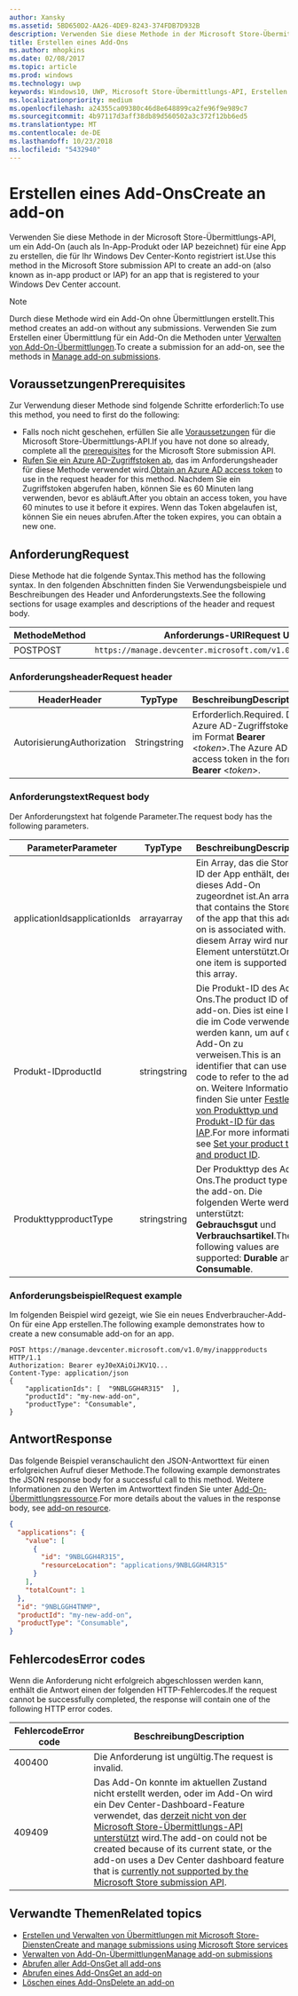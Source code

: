 ```yaml
---
author: Xansky
ms.assetid: 5BD650D2-AA26-4DE9-8243-374FDB7D932B
description: Verwenden Sie diese Methode in der Microsoft Store-Übermittlungs-API zum Erstellen eines Add-Ons für eine App, die für Ihr Windows Dev Center-Konto registriert ist.
title: Erstellen eines Add-Ons
ms.author: mhopkins
ms.date: 02/08/2017
ms.topic: article
ms.prod: windows
ms.technology: uwp
keywords: Windows10, UWP, Microsoft Store-Übermittlungs-API, Erstellen eines Add-Ons, In-App-Produkt, IAP
ms.localizationpriority: medium
ms.openlocfilehash: a24355ca09380c46d8e648899ca2fe96f9e989c7
ms.sourcegitcommit: 4b97117d3aff38db89d560502a3c372f12bb6ed5
ms.translationtype: MT
ms.contentlocale: de-DE
ms.lasthandoff: 10/23/2018
ms.locfileid: "5432940"
---
```

# <a name="create-an-add-on"></a><span data-ttu-id="01d54-104">Erstellen eines Add-Ons</span><span class="sxs-lookup"><span data-stu-id="01d54-104">Create an add-on</span></span>

<span data-ttu-id="01d54-105">Verwenden Sie diese Methode in der Microsoft Store-Übermittlungs-API, um ein Add-On (auch als In-App-Produkt oder IAP bezeichnet) für eine App zu erstellen, die für Ihr Windows Dev Center-Konto registriert ist.</span><span class="sxs-lookup"><span data-stu-id="01d54-105">Use this method in the Microsoft Store submission API to create an add-on (also known as in-app product or IAP) for an app that is registered to your Windows Dev Center account.</span></span>

> [!NOTE]
> <span data-ttu-id="01d54-106">Durch diese Methode wird ein Add-On ohne Übermittlungen erstellt.</span><span class="sxs-lookup"><span data-stu-id="01d54-106">This method creates an add-on without any submissions.</span></span> <span data-ttu-id="01d54-107">Verwenden Sie zum Erstellen einer Übermittlung für ein Add-On die Methoden unter [Verwalten von Add-On-Übermittlungen](manage-add-on-submissions.md).</span><span class="sxs-lookup"><span data-stu-id="01d54-107">To create a submission for an add-on, see the methods in [Manage add-on submissions](manage-add-on-submissions.md).</span></span>

## <a name="prerequisites"></a><span data-ttu-id="01d54-108">Voraussetzungen</span><span class="sxs-lookup"><span data-stu-id="01d54-108">Prerequisites</span></span>

<span data-ttu-id="01d54-109">Zur Verwendung dieser Methode sind folgende Schritte erforderlich:</span><span class="sxs-lookup"><span data-stu-id="01d54-109">To use this method, you need to first do the following:</span></span>

* <span data-ttu-id="01d54-110">Falls noch nicht geschehen, erfüllen Sie alle [Voraussetzungen](create-and-manage-submissions-using-windows-store-services.md#prerequisites) für die Microsoft Store-Übermittlungs-API.</span><span class="sxs-lookup"><span data-stu-id="01d54-110">If you have not done so already, complete all the [prerequisites](create-and-manage-submissions-using-windows-store-services.md#prerequisites) for the Microsoft Store submission API.</span></span>
* <span data-ttu-id="01d54-111">[Rufen Sie ein Azure AD-Zugriffstoken ab](create-and-manage-submissions-using-windows-store-services.md#obtain-an-azure-ad-access-token), das im Anforderungsheader für diese Methode verwendet wird.</span><span class="sxs-lookup"><span data-stu-id="01d54-111">[Obtain an Azure AD access token](create-and-manage-submissions-using-windows-store-services.md#obtain-an-azure-ad-access-token) to use in the request header for this method.</span></span> <span data-ttu-id="01d54-112">Nachdem Sie ein Zugriffstoken abgerufen haben, können Sie es 60 Minuten lang verwenden, bevor es abläuft.</span><span class="sxs-lookup"><span data-stu-id="01d54-112">After you obtain an access token, you have 60 minutes to use it before it expires.</span></span> <span data-ttu-id="01d54-113">Wenn das Token abgelaufen ist, können Sie ein neues abrufen.</span><span class="sxs-lookup"><span data-stu-id="01d54-113">After the token expires, you can obtain a new one.</span></span>

## <a name="request"></a><span data-ttu-id="01d54-114">Anforderung</span><span class="sxs-lookup"><span data-stu-id="01d54-114">Request</span></span>

<span data-ttu-id="01d54-115">Diese Methode hat die folgende Syntax.</span><span class="sxs-lookup"><span data-stu-id="01d54-115">This method has the following syntax.</span></span> <span data-ttu-id="01d54-116">In den folgenden Abschnitten finden Sie Verwendungsbeispiele und Beschreibungen des Header und Anforderungstexts.</span><span class="sxs-lookup"><span data-stu-id="01d54-116">See the following sections for usage examples and descriptions of the header and request body.</span></span>

| <span data-ttu-id="01d54-117">Methode</span><span class="sxs-lookup"><span data-stu-id="01d54-117">Method</span></span> | <span data-ttu-id="01d54-118">Anforderungs-URI</span><span class="sxs-lookup"><span data-stu-id="01d54-118">Request URI</span></span>                                                      |
|--------|------------------------------------------------------------------|
| <span data-ttu-id="01d54-119">POST</span><span class="sxs-lookup"><span data-stu-id="01d54-119">POST</span></span>    | ```https://manage.devcenter.microsoft.com/v1.0/my/inappproducts``` |


### <a name="request-header"></a><span data-ttu-id="01d54-120">Anforderungsheader</span><span class="sxs-lookup"><span data-stu-id="01d54-120">Request header</span></span>

| <span data-ttu-id="01d54-121">Header</span><span class="sxs-lookup"><span data-stu-id="01d54-121">Header</span></span>        | <span data-ttu-id="01d54-122">Typ</span><span class="sxs-lookup"><span data-stu-id="01d54-122">Type</span></span>   | <span data-ttu-id="01d54-123">Beschreibung</span><span class="sxs-lookup"><span data-stu-id="01d54-123">Description</span></span>                                                                 |
|---------------|--------|-----------------------------------------------------------------------------|
| <span data-ttu-id="01d54-124">Autorisierung</span><span class="sxs-lookup"><span data-stu-id="01d54-124">Authorization</span></span> | <span data-ttu-id="01d54-125">String</span><span class="sxs-lookup"><span data-stu-id="01d54-125">string</span></span> | <span data-ttu-id="01d54-126">Erforderlich.</span><span class="sxs-lookup"><span data-stu-id="01d54-126">Required.</span></span> <span data-ttu-id="01d54-127">Das Azure AD-Zugriffstoken im Format **Bearer** &lt;*token*&gt;.</span><span class="sxs-lookup"><span data-stu-id="01d54-127">The Azure AD access token in the form **Bearer** &lt;*token*&gt;.</span></span> |


### <a name="request-body"></a><span data-ttu-id="01d54-128">Anforderungstext</span><span class="sxs-lookup"><span data-stu-id="01d54-128">Request body</span></span>

<span data-ttu-id="01d54-129">Der Anforderungstext hat folgende Parameter.</span><span class="sxs-lookup"><span data-stu-id="01d54-129">The request body has the following parameters.</span></span>

|  <span data-ttu-id="01d54-130">Parameter</span><span class="sxs-lookup"><span data-stu-id="01d54-130">Parameter</span></span>  |  <span data-ttu-id="01d54-131">Typ</span><span class="sxs-lookup"><span data-stu-id="01d54-131">Type</span></span>  |  <span data-ttu-id="01d54-132">Beschreibung</span><span class="sxs-lookup"><span data-stu-id="01d54-132">Description</span></span>  |  <span data-ttu-id="01d54-133">Erforderlich</span><span class="sxs-lookup"><span data-stu-id="01d54-133">Required</span></span>  |
|------|------|------|------|
|  <span data-ttu-id="01d54-134">applicationIds</span><span class="sxs-lookup"><span data-stu-id="01d54-134">applicationIds</span></span>  |  <span data-ttu-id="01d54-135">array</span><span class="sxs-lookup"><span data-stu-id="01d54-135">array</span></span>  |  <span data-ttu-id="01d54-136">Ein Array, das die Store-ID der App enthält, der dieses Add-On zugeordnet ist.</span><span class="sxs-lookup"><span data-stu-id="01d54-136">An array that contains the Store ID of the app that this add-on is associated with.</span></span> <span data-ttu-id="01d54-137">In diesem Array wird nur ein Element unterstützt.</span><span class="sxs-lookup"><span data-stu-id="01d54-137">Only one item is supported in this array.</span></span>   |  <span data-ttu-id="01d54-138">Ja</span><span class="sxs-lookup"><span data-stu-id="01d54-138">Yes</span></span>  |
|  <span data-ttu-id="01d54-139">Produkt-ID</span><span class="sxs-lookup"><span data-stu-id="01d54-139">productId</span></span>  |  <span data-ttu-id="01d54-140">string</span><span class="sxs-lookup"><span data-stu-id="01d54-140">string</span></span>  |  <span data-ttu-id="01d54-141">Die Produkt-ID des Add-Ons.</span><span class="sxs-lookup"><span data-stu-id="01d54-141">The product ID of the add-on.</span></span> <span data-ttu-id="01d54-142">Dies ist eine ID, die im Code verwendet werden kann, um auf das Add-On zu verweisen.</span><span class="sxs-lookup"><span data-stu-id="01d54-142">This is an identifier that can use in code to refer to the add-on.</span></span> <span data-ttu-id="01d54-143">Weitere Informationen finden Sie unter [Festlegen von Produkttyp und Produkt-ID für das IAP](https://msdn.microsoft.com/windows/uwp/publish/set-your-iap-product-id).</span><span class="sxs-lookup"><span data-stu-id="01d54-143">For more information, see [Set your product type and product ID](https://msdn.microsoft.com/windows/uwp/publish/set-your-iap-product-id).</span></span>  |  <span data-ttu-id="01d54-144">Ja</span><span class="sxs-lookup"><span data-stu-id="01d54-144">Yes</span></span>  |
|  <span data-ttu-id="01d54-145">Produkttyp</span><span class="sxs-lookup"><span data-stu-id="01d54-145">productType</span></span>  |  <span data-ttu-id="01d54-146">string</span><span class="sxs-lookup"><span data-stu-id="01d54-146">string</span></span>  |  <span data-ttu-id="01d54-147">Der Produkttyp des Add-Ons.</span><span class="sxs-lookup"><span data-stu-id="01d54-147">The product type of the add-on.</span></span> <span data-ttu-id="01d54-148">Die folgenden Werte werden unterstützt: **Gebrauchsgut** und **Verbrauchsartikel**.</span><span class="sxs-lookup"><span data-stu-id="01d54-148">The following values are supported: **Durable** and **Consumable**.</span></span>  |  <span data-ttu-id="01d54-149">Ja</span><span class="sxs-lookup"><span data-stu-id="01d54-149">Yes</span></span>  |


### <a name="request-example"></a><span data-ttu-id="01d54-150">Anforderungsbeispiel</span><span class="sxs-lookup"><span data-stu-id="01d54-150">Request example</span></span>

<span data-ttu-id="01d54-151">Im folgenden Beispiel wird gezeigt, wie Sie ein neues Endverbraucher-Add-On für eine App erstellen.</span><span class="sxs-lookup"><span data-stu-id="01d54-151">The following example demonstrates how to create a new consumable add-on for an app.</span></span>

```syntax
POST https://manage.devcenter.microsoft.com/v1.0/my/inappproducts HTTP/1.1
Authorization: Bearer eyJ0eXAiOiJKV1Q...
Content-Type: application/json
{
    "applicationIds": [  "9NBLGGH4R315"  ],
    "productId": "my-new-add-on",
    "productType": "Consumable",
}
```

## <a name="response"></a><span data-ttu-id="01d54-152">Antwort</span><span class="sxs-lookup"><span data-stu-id="01d54-152">Response</span></span>

<span data-ttu-id="01d54-153">Das folgende Beispiel veranschaulicht den JSON-Antworttext für einen erfolgreichen Aufruf dieser Methode.</span><span class="sxs-lookup"><span data-stu-id="01d54-153">The following example demonstrates the JSON response body for a successful call to this method.</span></span> <span data-ttu-id="01d54-154">Weitere Informationen zu den Werten im Antworttext finden Sie unter [Add-On-Übermittlungsressource](manage-add-ons.md#add-on-object).</span><span class="sxs-lookup"><span data-stu-id="01d54-154">For more details about the values in the response body, see [add-on resource](manage-add-ons.md#add-on-object).</span></span>

```json
{
  "applications": {
    "value": [
      {
        "id": "9NBLGGH4R315",
        "resourceLocation": "applications/9NBLGGH4R315"
      }
    ],
    "totalCount": 1
  },
  "id": "9NBLGGH4TNMP",
  "productId": "my-new-add-on",
  "productType": "Consumable",
}
```

## <a name="error-codes"></a><span data-ttu-id="01d54-155">Fehlercodes</span><span class="sxs-lookup"><span data-stu-id="01d54-155">Error codes</span></span>

<span data-ttu-id="01d54-156">Wenn die Anforderung nicht erfolgreich abgeschlossen werden kann, enthält die Antwort einen der folgenden HTTP-Fehlercodes.</span><span class="sxs-lookup"><span data-stu-id="01d54-156">If the request cannot be successfully completed, the response will contain one of the following HTTP error codes.</span></span>

| <span data-ttu-id="01d54-157">Fehlercode</span><span class="sxs-lookup"><span data-stu-id="01d54-157">Error code</span></span> |  <span data-ttu-id="01d54-158">Beschreibung</span><span class="sxs-lookup"><span data-stu-id="01d54-158">Description</span></span>                                                                                                                                                                           |
|--------|------------------|
| <span data-ttu-id="01d54-159">400</span><span class="sxs-lookup"><span data-stu-id="01d54-159">400</span></span>  | <span data-ttu-id="01d54-160">Die Anforderung ist ungültig.</span><span class="sxs-lookup"><span data-stu-id="01d54-160">The request is invalid.</span></span> |
| <span data-ttu-id="01d54-161">409</span><span class="sxs-lookup"><span data-stu-id="01d54-161">409</span></span>  | <span data-ttu-id="01d54-162">Das Add-On konnte im aktuellen Zustand nicht erstellt werden, oder im Add-On wird ein Dev Center-Dashboard-Feature verwendet, das [derzeit nicht von der Microsoft Store-Übermittlungs-API unterstützt](create-and-manage-submissions-using-windows-store-services.md#not_supported) wird.</span><span class="sxs-lookup"><span data-stu-id="01d54-162">The add-on could not be created because of its current state, or the add-on uses a Dev Center dashboard feature that is [currently not supported by the Microsoft Store submission API](create-and-manage-submissions-using-windows-store-services.md#not_supported).</span></span> |   


## <a name="related-topics"></a><span data-ttu-id="01d54-163">Verwandte Themen</span><span class="sxs-lookup"><span data-stu-id="01d54-163">Related topics</span></span>

* [<span data-ttu-id="01d54-164">Erstellen und Verwalten von Übermittlungen mit Microsoft Store-Diensten</span><span class="sxs-lookup"><span data-stu-id="01d54-164">Create and manage submissions using Microsoft Store services</span></span>](create-and-manage-submissions-using-windows-store-services.md)
* [<span data-ttu-id="01d54-165">Verwalten von Add-On-Übermittlungen</span><span class="sxs-lookup"><span data-stu-id="01d54-165">Manage add-on submissions</span></span>](manage-add-on-submissions.md)
* [<span data-ttu-id="01d54-166">Abrufen aller Add-Ons</span><span class="sxs-lookup"><span data-stu-id="01d54-166">Get all add-ons</span></span>](get-all-add-ons.md)
* [<span data-ttu-id="01d54-167">Abrufen eines Add-Ons</span><span class="sxs-lookup"><span data-stu-id="01d54-167">Get an add-on</span></span>](get-an-add-on.md)
* [<span data-ttu-id="01d54-168">Löschen eines Add-Ons</span><span class="sxs-lookup"><span data-stu-id="01d54-168">Delete an add-on</span></span>](delete-an-add-on.md)
